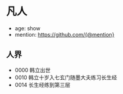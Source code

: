 # 凡人

- age: show
- mention: https://github.com/{@mention}

## 人界
- 0000 韩立出世
- 0010 韩立十岁入七玄门随墨大夫练习长生经
- 0014 长生经练到第三层

